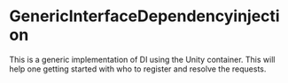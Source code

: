 # GenericInterfaceDependencyinjection

This is a generic implementation of DI using the Unity container. This will help one getting started with who to register 
and resolve the requests. 
